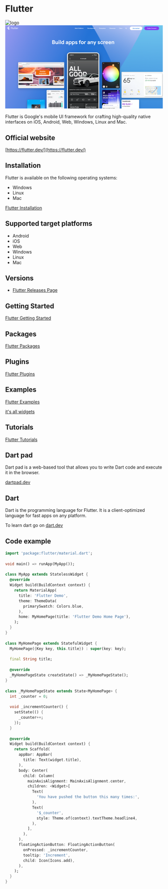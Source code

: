 # Flutter

<img alt="logo" src="https://upload.wikimedia.org/wikipedia/commons/thumb/1/17/Google-flutter-logo.png/1200px-Google-flutter-logo.png" height="100" />

<img alt="flutter" src="images/flutter.png" height="30%" />

Flutter is Google's mobile UI framework for crafting high-quality native interfaces on iOS, Android, Web, Windows, Linux and Mac. 

## Official website

[https://flutter.dev/](https://flutter.dev/)

## Installation

Flutter is available on the following operating systems:

* Windows
* Linux
* Mac

[Flutter Installation](https://flutter.dev/docs/get-started/install)

## Supported target platforms

* Android
* iOS
* Web
* Windows
* Linux
* Mac

## Versions

* [Flutter Releases Page](https://flutter.dev/docs/development/tools/sdk/releases)

## Getting Started

[Flutter Getting Started](https://flutter.dev/docs/get-started/codelab)

## Packages

[Flutter Packages](https://pub.dev/)

## Plugins

[Flutter Plugins](https://pub.dev/flutter/plugins)

## Examples

[Flutter Examples](https://flutter.dev/docs/cookbook)

[it's all widgets](https://itsallwidgets.com/)

## Tutorials

[Flutter Tutorials](https://flutter.dev/docs/reference/tutorials)

## Dart pad

Dart pad is a web-based tool that allows you to write Dart code and execute it in the browser.

[dartpad.dev](https://dartpad.dev/)

## Dart

Dart is the programming language for Flutter. It is a client-optimized language for fast apps on any platform.

To learn dart go on [dart.dev](https://dart.dev/)

## Code example

```dart
import 'package:flutter/material.dart';

void main() => runApp(MyApp());

class MyApp extends StatelessWidget {
  @override
  Widget build(BuildContext context) {
    return MaterialApp(
      title: 'Flutter Demo',
      theme: ThemeData(
        primarySwatch: Colors.blue,
      ),
      home: MyHomePage(title: 'Flutter Demo Home Page'),
    );
  }
}

class MyHomePage extends StatefulWidget {
  MyHomePage({Key key, this.title}) : super(key: key);

  final String title;

  @override
  _MyHomePageState createState() => _MyHomePageState();
}

class _MyHomePageState extends State<MyHomePage> {
  int _counter = 0;

  void _incrementCounter() {
    setState(() {
      _counter++;
    });
  }

  @override
  Widget build(BuildContext context) {
    return Scaffold(
      appBar: AppBar(
        title: Text(widget.title),
      ),
      body: Center(
        child: Column(
          mainAxisAlignment: MainAxisAlignment.center,
          children: <Widget>[
            Text(
              'You have pushed the button this many times:',
            ),
            Text(
              '$_counter',
              style: Theme.of(context).textTheme.headline4,
            ),
          ],
        ),
      ),
      floatingActionButton: FloatingActionButton(
        onPressed: _incrementCounter,
        tooltip: 'Increment',
        child: Icon(Icons.add),
      ),
    );
  }
}
```

